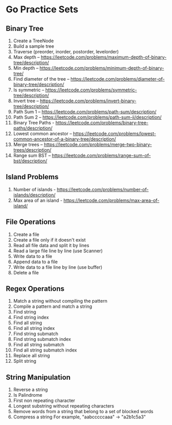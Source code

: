 # Go Practice Sets

## Binary Tree
1. Create a TreeNode
1. Build a sample tree
1. Traverse (preorder, inorder, postorder, levelorder)
1. Max depth – https://leetcode.com/problems/maximum-depth-of-binary-tree/description/
1. Min depth – https://leetcode.com/problems/minimum-depth-of-binary-tree/
1. Find diameter of the tree – https://leetcode.com/problems/diameter-of-binary-tree/description/
1. Is symmetric – https://leetcode.com/problems/symmetric-tree/description/
1. Invert tree – https://leetcode.com/problems/invert-binary-tree/description/
1. Path Sum 1 – https://leetcode.com/problems/path-sum/description/
1. Path Sum 2 – https://leetcode.com/problems/path-sum-ii/description/
1. Binary Tree Paths - https://leetcode.com/problems/binary-tree-paths/description/
1. Lowest common ancestor – https://leetcode.com/problems/lowest-common-ancestor-of-a-binary-tree/description/
1. Merge trees – https://leetcode.com/problems/merge-two-binary-trees/description/
1. Range sum BST – https://leetcode.com/problems/range-sum-of-bst/description/

## Island Problems
1. Number of islands - https://leetcode.com/problems/number-of-islands/description/ 
1. Max area of an island - https://leetcode.com/problems/max-area-of-island/ 

## File Operations
1. Create a file
1. Create a file only if it doesn't exist
1. Read all file data and split it by lines
1. Read a large file line by line (use Scanner)
1. Write data to a file
1. Append data to a file
1. Write data to a file line by line (use buffer)
1. Delete a file

## Regex Operations
1. Match a string without compiling the pattern
1. Compile a pattern and match a string
1. Find string
1. Find string index
1. Find all string
1. Find all string index
1. Find string submatch
1. Find string submatch index
1. Find all string submatch
1. Find all string submatch index
1. Replace all string
1. Split string

## String Manipulation
1. Reverse a string
1. Is Palindrome
1. First non repeating character
1. Longest substring without repeating characters
1. Remove words from a string that belong to a set of blocked words
1. Compress a string For example, "aabcccccaaa" → "a2b1c5a3"